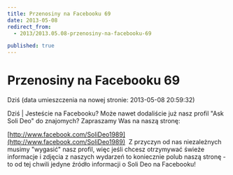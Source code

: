 ```yaml
---
title: Przenosiny na Facebooku 69
date: 2013-05-08
redirect_from: 
  - 2013/2013.05.08-przenosiny-na-facebooku-69

published: true
---
```




# Przenosiny na Facebooku 69

<time>Dziś (data umieszczenia na nowej stronie: 2013-05-08 20:59:32)</time>

Dziś | 
Jesteście na Facebooku? Może nawet dodaliście już nasz profil "Ask Soli Deo" do znajomych? Zapraszamy Was na naszą stronę:

[http://www.facebook.com/SoliDeo1989](http://www.facebook.com/SoliDeo1989)
&nbsp;Z przyczyn od nas niezależnych musimy "wygasić" nasz profil, więc jeśli chcesz otrzymywać świeże informacje i zdjęcia z naszych wydarzeń to koniecznie polub naszą stronę - to od tej chwili jedyne źródło informacji o Soli Deo na Facebooku!



<!--{{json:{"created_date":"2013-05-08 20:59:32","publish_down":"0000-00-00 00:00:00","id":"1022"}}}-->